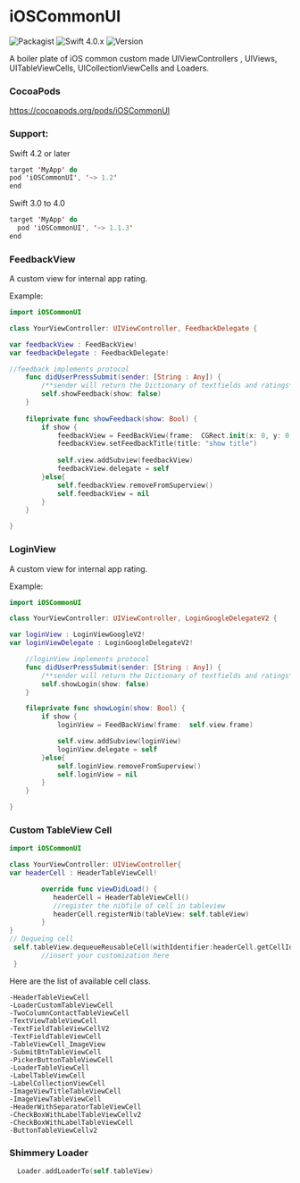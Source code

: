 # iOSCommonUI 
![Packagist](https://img.shields.io/packagist/l/doctrine/orm.svg)
![Swift 4.0.x](https://img.shields.io/badge/Swift-4.0.x-orange.svg) 
![Version](https://img.shields.io/badge/Version-1.0-green.svg)

A boiler plate of iOS common custom made UIViewControllers , UIViews, UITableViewCells, UICollectionViewCells and Loaders. 

### CocoaPods
https://cocoapods.org/pods/iOSCommonUI
### Support:
Swift 4.2 or later
```swift
target 'MyApp' do
pod 'iOSCommonUI', '~> 1.2'
end
```
Swift 3.0 to 4.0
```swift
target 'MyApp' do
  pod 'iOSCommonUI', '~> 1.1.3'
end
```

### FeedbackView
A custom view for internal app rating.

Example:
```swift
import iOSCommonUI

class YourViewController: UIViewController, FeedbackDelegate {

var feedbackView : FeedBackView!
var feedbackDelegate : FeedbackDelegate!

//feedback implements protocol
    func didUserPressSubmit(sender: [String : Any]) {
        /**sender will return the Dictionary of textfields and ratings**/ 
        self.showFeedback(show: false)
    }
 
    fileprivate func showFeedback(show: Bool) {
        if show {
            feedbackView = FeedBackView(frame:  CGRect.init(x: 0, y: 0, width: self.view.frame.width, height: 560))
            feedbackView.setFeedbackTitle(title: "show title")
 
            self.view.addSubview(feedbackView)
            feedbackView.delegate = self
        }else{
            self.feedbackView.removeFromSuperview()
            self.feedbackView = nil
        }
    }

}
```

### LoginView
A custom view for internal app rating.

Example:
```swift
import iOSCommonUI

class YourViewController: UIViewController, LoginGoogleDelegateV2 {

var loginView : LoginViewGoogleV2!
var loginViewDelegate : LoginGoogleDelegateV2!

    //loginView implements protocol
    func didUserPressSubmit(sender: [String : Any]) {
        /**sender will return the Dictionary of textfields and ratings**/
        self.showLogin(show: false)
    }

    fileprivate func showLogin(show: Bool) {
        if show {
            loginView = FeedBackView(frame:  self.view.frame)

            self.view.addSubview(loginView)
            loginView.delegate = self
        }else{
            self.loginView.removeFromSuperview()
            self.loginView = nil
        }
    }

}
```


### Custom TableView Cell
```swift
import iOSCommonUI

class YourViewController: UIViewController{
var headerCell : HeaderTableViewCell!

        override func viewDidLoad() {
           headerCell = HeaderTableViewCell()
           //register the nibfile of cell in tableview
           headerCell.registerNib(tableView: self.tableView)
        }
}
// Dequeing cell 
 self.tableView.dequeueReusableCell(withIdentifier:headerCell.getCellId()) as? HeaderTableViewCell {
        //insert your customization here
 }


```
Here are the list of available cell class.

    -HeaderTableViewCell
    -LoaderCustomTableViewCell
    -TwoColumnContactTableViewCell
    -TextViewTableViewCell
    -TextFieldTableViewCellV2
    -TextFieldTableViewCell
    -TableViewCell_ImageView
    -SubmitBtnTableViewCell
    -PickerButtonTableViewCell
    -LoaderTableViewCell
    -LabelTableViewCell
    -LabelCollectionViewCell
    -ImageViewTitleTableViewCell
    -ImageViewTableViewCell
    -HeaderWithSeparatorTableViewCell
    -CheckBoxWithLabelTableViewCellv2
    -CheckBoxWithLabelTableViewCell
    -ButtonTableViewCellv2


### Shimmery Loader

```swift
  Loader.addLoaderTo(self.tableView)
```


